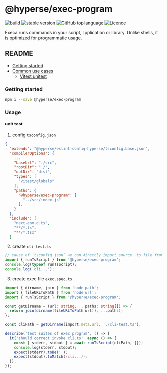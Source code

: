 # @hyperse/exec-program

<p align="left">
  <a aria-label="Build" href="https://github.com/hyperse-io/exec-program/actions?query=workflow%3ACI">
    <img alt="build" src="https://img.shields.io/github/actions/workflow/status/hyperse-io/exec-program/ci-integrity.yml?branch=main&label=ci&logo=github&style=flat-quare&labelColor=000000" />
  </a>
  <a aria-label="stable version" href="https://www.npmjs.com/package/@hyperse/exec-program">
    <img alt="stable version" src="https://img.shields.io/npm/v/%40hyperse%2Fexec-program?branch=main&label=version&logo=npm&style=flat-quare&labelColor=000000" />
  </a>
  <a aria-label="Top language" href="https://github.com/hyperse-io/exec-program/search?l=typescript">
    <img alt="GitHub top language" src="https://img.shields.io/github/languages/top/hyperse-io/exec-program?style=flat-square&labelColor=000&color=blue">
  </a>
  <a aria-label="Licence" href="https://github.com/hyperse-io/exec-program/blob/main/LICENSE">
    <img alt="Licence" src="https://img.shields.io/github/license/hyperse-io/ts-node-paths?style=flat-quare&labelColor=000000" />
  </a>
</p>

Execa runs commands in your script, application or library. Unlike shells, it is optimized for programmatic usage.

## README

- [Getting started](#getting-started)
- [Common use cases](#usage)
  - [Vitest unitest](#unit-test)

### Getting started

```bash
npm i --save @hyperse/exec-program
```

### Usage

#### unit test

1. config `tsconfig.json`

```json
{
  "extends": "@hyperse/eslint-config-hyperse/tsconfig.base.json",
  "compilerOptions": {
    ...
    "baseUrl": "./src",
    "rootDir": "./",
    "outDir": "dist",
    "types": [
      "vitest/globals"
    ],
    "paths": {
      "@hyperse/exec-program": [
        "../src/index.js"
      ],
    }
  },
  "include": [
    "next-env.d.ts",
    "**/*.ts",
    "**/*.tsx"
  ]
```

2. create `cli-test.ts`

```ts
// cause of `tsconfig.json` we can directly import source .ts file from '@hyperse/exec-program';
import { runTsScript } from '@hyperse/exec-program';
console.log(typeof runTsScript);
console.log('cli...');
```

3. create exec file `exec.spec.ts`

```ts
import { dirname, join } from 'node:path';
import { fileURLToPath } from 'node:url';
import { runTsScript } from '@hyperse/exec-program';

const getDirname = (url: string, ...paths: string[]) => {
  return join(dirname(fileURLToPath(url)), ...paths);
};

const cliPath = getDirname(import.meta.url, './cli-test.ts');

describe('test suites of exec program', () => {
  it('should correct invoke cli.ts', async () => {
    const { stderr, stdout } = await runTsScript(cliPath, {});
    console.log(stderr, stdout);
    expect(stderr).toBe('');
    expect(stdout).toMatch(/cli.../);
  });
});
```
